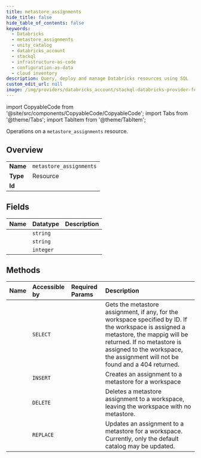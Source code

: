 ```yaml
---
title: metastore_assignments
hide_title: false
hide_table_of_contents: false
keywords:
  - Databricks
  - metastore_assignments
  - unity_catalog
  - databricks_account
  - stackql
  - infrastructure-as-code
  - configuration-as-data
  - cloud inventory
description: Query, deploy and manage Databricks resources using SQL
custom_edit_url: null
image: /img/providers/databricks_account/stackql-databricks-provider-featured-image.png
---
```


import CopyableCode from '@site/src/components/CopyableCode/CopyableCode';
import Tabs from '@theme/Tabs';
import TabItem from '@theme/TabItem';

Operations on a <code>metastore_assignments</code> resource.  

## Overview
<table><tbody>
<tr><td><b>Name</b></td><td><code>metastore_assignments</code></td></tr>
<tr><td><b>Type</b></td><td>Resource</td></tr>
<tr><td><b>Id</b></td><td><CopyableCode code="databricks_account.unity_catalog.metastore_assignments" /></td></tr>
</tbody></table>

## Fields
| Name | Datatype | Description |
|:-----|:---------|:------------|
| <CopyableCode code="default_catalog_name" /> | `string` |  |
| <CopyableCode code="metastore_id" /> | `string` |  |
| <CopyableCode code="workspace_id" /> | `integer` |  |

## Methods
| Name | Accessible by | Required Params | Description |
|:-----|:--------------|:----------------|:------------|
| <CopyableCode code="get" /> | `SELECT` | <CopyableCode code="account_id, workspace_id" /> | Gets the metastore assignment, if any, for the workspace specified by ID. If the workspace is assigned a metastore, the mappig will be returned. If no metastore is assigned to the workspace, the assignment will not be found and a 404 returned. |
| <CopyableCode code="create" /> | `INSERT` | <CopyableCode code="account_id, metastore_id, workspace_id" /> | Creates an assignment to a metastore for a workspace |
| <CopyableCode code="delete" /> | `DELETE` | <CopyableCode code="account_id, metastore_id, workspace_id" /> | Deletes a metastore assignment to a workspace, leaving the workspace with no metastore. |
| <CopyableCode code="update" /> | `REPLACE` | <CopyableCode code="account_id, metastore_id, workspace_id" /> | Updates an assignment to a metastore for a workspace. Currently, only the default catalog may be updated. |
